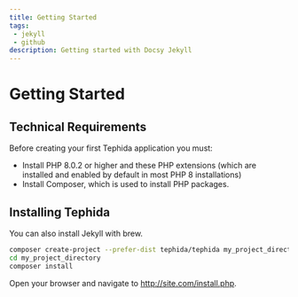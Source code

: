 ```yaml
---
title: Getting Started
tags: 
 - jekyll
 - github
description: Getting started with Docsy Jekyll
---
```


# Getting Started

## Technical Requirements

Before creating your first Tephida application you must:

- Install PHP 8.0.2 or higher and these PHP extensions (which are installed and enabled by default in most PHP 8 installations)
- Install Composer, which is used to install PHP packages.

## Installing Tephida

You can also install Jekyll with brew.

```bash
composer create-project --prefer-dist tephida/tephida my_project_directory
cd my_project_directory
composer install
```

Open your browser and navigate to http://site.com/install.php.


